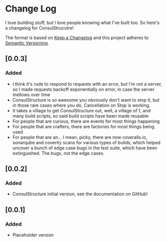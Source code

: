 # Change Log
I love building stuff, but I love people knowing what I've built too. So
here's a changelog for ConsulStrucutre!

The format is based on [Keep a Changelog](http://keepachangelog.com/)
and this project adheres to [Semantic Versioning](http://semver.org/).

## [0.0.3]
### Added
 - I think it's rude to respond to requests with an error, but I'm not
   a server, so I made requests backoff exponentially on error, in case
   the server mellows over time
 - ConsulStructure is so awesome you obviously don't want to stop it,
   but in those rare cases where you do, Cancellation on Stop is working.
 - It takes a village to get ConsulStructure out, well, a village of 1,
   and many build scripts, so said build scripts have been made reusable
 - For people that are curious, there are events for most things happening
 - For people that are crafters, there are factories for most things
   being used
 - For people that are an... I mean, picky, there are now coveralls.io,
   sonarqube and coverity scans for various types of builds, which
   helped uncover a bunch of edge case bugs in the test suite, which have
   been extinguished. The bugs, not the edge cases.

## [0.0.2]
### Added
 - ConsulStructure initial version, see the documentation on GitHub!

## [0.0.1]
### Added
 - Placeholder version
